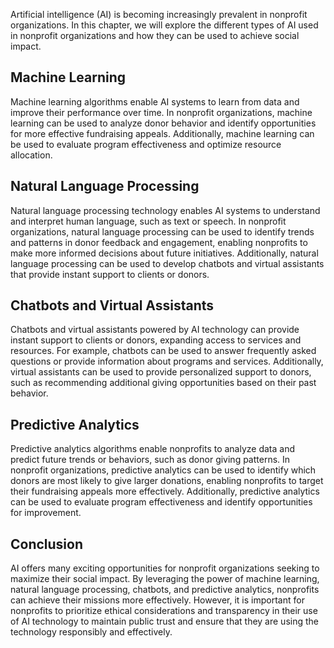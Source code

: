 
Artificial intelligence (AI) is becoming increasingly prevalent in nonprofit organizations. In this chapter, we will explore the different types of AI used in nonprofit organizations and how they can be used to achieve social impact.

Machine Learning
----------------

Machine learning algorithms enable AI systems to learn from data and improve their performance over time. In nonprofit organizations, machine learning can be used to analyze donor behavior and identify opportunities for more effective fundraising appeals. Additionally, machine learning can be used to evaluate program effectiveness and optimize resource allocation.

Natural Language Processing
---------------------------

Natural language processing technology enables AI systems to understand and interpret human language, such as text or speech. In nonprofit organizations, natural language processing can be used to identify trends and patterns in donor feedback and engagement, enabling nonprofits to make more informed decisions about future initiatives. Additionally, natural language processing can be used to develop chatbots and virtual assistants that provide instant support to clients or donors.

Chatbots and Virtual Assistants
-------------------------------

Chatbots and virtual assistants powered by AI technology can provide instant support to clients or donors, expanding access to services and resources. For example, chatbots can be used to answer frequently asked questions or provide information about programs and services. Additionally, virtual assistants can be used to provide personalized support to donors, such as recommending additional giving opportunities based on their past behavior.

Predictive Analytics
--------------------

Predictive analytics algorithms enable nonprofits to analyze data and predict future trends or behaviors, such as donor giving patterns. In nonprofit organizations, predictive analytics can be used to identify which donors are most likely to give larger donations, enabling nonprofits to target their fundraising appeals more effectively. Additionally, predictive analytics can be used to evaluate program effectiveness and identify opportunities for improvement.

Conclusion
----------

AI offers many exciting opportunities for nonprofit organizations seeking to maximize their social impact. By leveraging the power of machine learning, natural language processing, chatbots, and predictive analytics, nonprofits can achieve their missions more effectively. However, it is important for nonprofits to prioritize ethical considerations and transparency in their use of AI technology to maintain public trust and ensure that they are using the technology responsibly and effectively.
